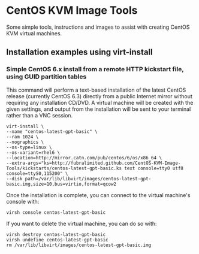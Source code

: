 # CentOS KVM Image Tools

Some simple tools, instructions and images to assist with creating CentOS KVM virtual machines. 

## Installation examples using virt-install

### Simple CentOS 6.x install from a remote HTTP kickstart file, using GUID partition tables

This command will perform a text-based installation of the latest CentOS release (currently CentOS 6.3) directly from a public Internet mirror without requiring any installation CD/DVD. A virtual machine will be created with the given settings, and output from the installation will be sent to your terminal rather than a VNC session.

    virt-install \
    --name "centos-latest-gpt-basic" \
    --ram 1024 \
    --nographics \
    --os-type=linux \
    --os-variant=rhel6 \
    --location=http://mirror.catn.com/pub/centos/6/os/x86_64 \
    --extra-args="ks=http://fubralimited.github.com/CentOS-KVM-Image-Tools/kickstarts/centos-latest-gpt-basic.ks text console=tty0 utf8 console=ttyS0,115200" \
    --disk path=/var/lib/libvirt/images/centos-latest-gpt-basic.img,size=10,bus=virtio,format=qcow2
    
Once the installation is complete, you can connect to the virtual machine's console with:

    virsh console centos-latest-gpt-basic
    
If you want to delete the virtual machine, you can do so with:

    virsh destroy centos-latest-gpt-basic
    virsh undefine centos-latest-gpt-basic
    rm /var/lib/libvirt/images/centos-latest-gpt-basic.img